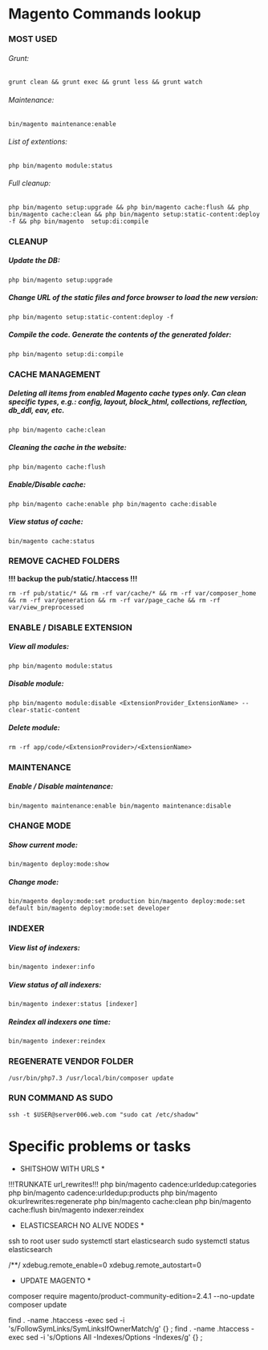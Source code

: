 # Magento Commands lookup

### MOST USED
###### Grunt:
`grunt clean && grunt exec && grunt less && grunt watch`
###### Maintenance:
`bin/magento maintenance:enable`
###### List of extentions:
`php bin/magento module:status`
###### Full cleanup:
`php bin/magento setup:upgrade && php bin/magento cache:flush && php bin/magento cache:clean && php bin/magento setup:static-content:deploy -f && php bin/magento  setup:di:compile`


### CLEANUP

##### Update the DB:
`php bin/magento setup:upgrade`
##### Change URL of the static files and force browser to load the new version:
`php bin/magento setup:static-content:deploy -f`
##### Compile the code. Generate the contents of the *generated* folder:
`php bin/magento setup:di:compile`


### CACHE MANAGEMENT

##### Deleting all items from enabled Magento cache types only. Can clean specific types, e.g.: config, layout, block_html, collections, reflection, db_ddl, eav, etc.
`php bin/magento cache:clean`
##### Cleaning the cache in the website:
`php bin/magento cache:flush`
##### Enable/Disable cache:
`php bin/magento cache:enable
 php bin/magento cache:disable`
##### View status of cache:
`bin/magento cache:status`


### REMOVE CACHED FOLDERS

**!!! backup the pub/static/.htaccess !!!**

`rm -rf pub/static/* && rm -rf var/cache/* && rm -rf var/composer_home && rm -rf var/generation && rm -rf var/page_cache && rm -rf var/view_preprocessed`


### ENABLE / DISABLE EXTENSION

##### View all modules:
`php bin/magento module:status`
##### Disable module:
`php bin/magento module:disable <ExtensionProvider_ExtensionName> --clear-static-content`
##### Delete module:
`rm -rf app/code/<ExtensionProvider>/<ExtensionName>`


### MAINTENANCE

##### Enable / Disable maintenance:
`bin/magento maintenance:enable
 bin/magento maintenance:disable`


### CHANGE MODE

##### Show current mode:
`bin/magento deploy:mode:show`
##### Change mode:
`bin/magento deploy:mode:set production
 bin/magento deploy:mode:set default
 bin/magento deploy:mode:set developer`


### INDEXER

##### View list of indexers:
`bin/magento indexer:info`
##### View status of all indexers:
`bin/magento indexer:status [indexer]`
##### Reindex all indexers one time:
`bin/magento indexer:reindex`


### REGENERATE VENDOR FOLDER

`/usr/bin/php7.3 /usr/local/bin/composer update`


### RUN COMMAND AS SUDO

`ssh -t $USER@server006.web.com "sudo cat /etc/shadow"`


# Specific problems or tasks

* SHITSHOW WITH URLS *

!!!TRUNKATE url_rewrites!!!
php bin/magento  cadence:urldedup:categories
php bin/magento  cadence:urldedup:products
php bin/magento ok:urlrewrites:regenerate
php bin/magento cache:clean
php bin/magento cache:flush
bin/magento indexer:reindex


* ELASTICSEARCH NO ALIVE NODES *

ssh to root user
sudo systemctl start elasticsearch
sudo systemctl status elasticsearch

/**/
xdebug.remote_enable=0
xdebug.remote_autostart=0  


* UPDATE MAGENTO *

composer require magento/product-community-edition=2.4.1 --no-update
composer update

find . -name .htaccess -exec sed -i 's/FollowSymLinks/SymLinksIfOwnerMatch/g' {} \;
find . -name .htaccess -exec sed -i 's/Options All -Indexes/Options -Indexes/g' {} \;


